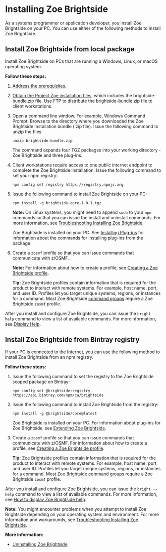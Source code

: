 # Installing Zoe Brightside

As a systems programmer or application developer, you install Zoe Brightside on your PC. You can use either of the following methods to install Zoe Brightside.

## Install Zoe Brightside from local package

Install Zoe Brightside on PCs that are running a Windows, Linux, or macOS operating system.

**Follow these steps:**

1. [Address the prerequisites](cli-precli.md).

2. [Obtain the Project Zoe installation files](zoegettingstarted.md), which includes the brightside-bundle.zip file. Use FTP to distribute the brightside-bundle.zip file to client workstations.

3.  Open a command line window. For example, Windows Command Prompt. Browse to the directory where you downloaded the Zoe Brightside installation bundle (.zip file). Issue the following command to unzip the files:

    ```
    unzip brightside-bundle.zip
    ```
    The command expands four TGZ packages into your working directory - Zoe Brightside and three plug-ins.

4. Client workstations require access to one public internet endpoint to complete the Zoe Brightside installation. Issue the following command to set your npm registry:

    ```
    npm config set registry https://registry.npmjs.org
    ```  

5. Issue the following command to install Zoe Brightside on your PC:

    ```
    npm install -g brightside-core-1.0.1.tgz
    ```

    **Note:** On Linux systems, you might need to append `sudo` to your `npm` commands so that you can issue the install and uninstall commands. For more information, see [Troubleshooting Installing Zoe Brightside](cli-troubleshootinginstallingcli.md).

    Zoe Brightside is installed on your PC. See [Installing Plug-ins](cli-installplugins.md) for information about the commands for installing plug-ins from the package.

6.  Create a `zosmf` profile so that you can issue commands that communicate with z/OSMF.

    **Note:** For information about how to create a profile, see [Creating a Zoe Brightside profile](cli-createaprofile.md).

    **Tip:** Zoe Brightside profiles contain information that is required for the product to interact with remote systems. For example, host name, port, and user ID. Profiles let you target unique systems, regions, or instances for a command. Most Zoe Brightside [command groups](cli-commandgroups.md) require a Zoe Brightside `zosmf` profile.

After you install and configure Zoe Brightside, you can issue the `bright --help` command to view a list of available commands. For moreinformation, see [Display Help](cli-howtodisplaybrightsidehelp.md).


## Install Zoe Brightside from Bintray registry
If your PC is connected to the Internet, you can use the following method to install Zoe Brightside from an npm registry.

**Follow these steps:**

1.  Issue the following command to set the registry to the Zoe Brightside scoped package on Bintray:

    ```
    npm config set @brightside:registry https://api.bintray.com/npm/ca/brightside
    ```

2.  Issue the following command to install Zoe Brightside from the registry:

    ```
    npm install -g @brightside/core@latest
    ```

    Zoe Brightside is installed on your PC. For information about plug-ins for Zoe Brightside, see [Extending Zoe Brightside](cli-extending.md).

1.  Create a `zosmf` profile so that you can issue commands that communicate with z/OSMF. For information about how to create a profile, see [Creating a Zoe Brightside profile](cli-createaprofile.md).

    **Tip:** Zoe Brightside profiles contain information that is required for the product to interact with remote systems. For example, host name, port, and user ID. Profiles let you target unique systems, regions, or instances for a command. Most Zoe Brightside [command groups](cli-commandgroups.md) require a Zoe Brightside `zosmf` profile.

After you install and configure Zoe Brightside, you can issue the `bright
--help` command to view a list of available commands. For more information, see [How to display Zoe Brightside help](cli-howtodisplaybrightsidehelp.md).


**Note:** You might encounter problems when you attempt to install
Zoe Brightside depending on your operating system and
environment. For more information and workarounds, see [Troubleshooting Installing Zoe Brightside](cli-troubleshootinginstallingcli.md).

**More information:**

  - [Uninstalling Zoe Brightside](cli-uninstallcli.md)
